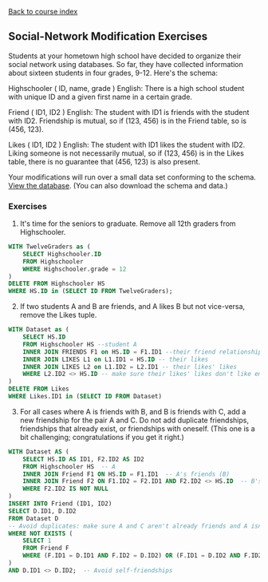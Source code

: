 [Back to course index](../index.md)

## Social-Network Modification Exercises

Students at your hometown high school have decided to organize their social network using databases. So far, they have collected information about sixteen students in four grades, 9-12. Here's the schema:

Highschooler ( ID, name, grade )
English: There is a high school student with unique ID and a given first name in a certain grade.

Friend ( ID1, ID2 )
English: The student with ID1 is friends with the student with ID2. Friendship is mutual, so if (123, 456) is in the Friend table, so is (456, 123).

Likes ( ID1, ID2 )
English: The student with ID1 likes the student with ID2. Liking someone is not necessarily mutual, so if (123, 456) is in the Likes table, there is no guarantee that (456, 123) is also present.

Your modifications will run over a small data set conforming to the schema. [View the database](https://courses.edx.org/asset-v1:StanfordOnline+SOE.YDB-SQL0001+2T2020+type@asset+block/socialdata.html). (You can also download the schema and data.)

### Exercises

1.  It's time for the seniors to graduate. Remove all 12th graders from Highschooler.

```SQL
WITH TwelveGraders as (
    SELECT Highschooler.ID
    FROM Highschooler
    WHERE Highschooler.grade = 12
)
DELETE FROM Highschooler HS
WHERE HS.ID in (SELECT ID FROM TwelveGraders);
```

2.  If two students A and B are friends, and A likes B but not vice-versa, remove the Likes tuple.

```SQL
WITH Dataset as (
    SELECT HS.ID
    FROM Highschooler HS --student A
    INNER JOIN FRIENDS F1 on HS.ID = F1.ID1 --their friend relationships
    INNER JOIN LIKES L1 on L1.ID1 = HS.ID -- their likes
    INNER JOIN LIKES L2 on L1.ID2 = L2.ID1 -- their likes' likes
    WHERE L2.ID2 <> HS.ID -- make sure their likes' likes don't like em.
)
DELETE FROM Likes
WHERE Likes.ID1 in (SELECT ID FROM Dataset)
```

3.  For all cases where A is friends with B, and B is friends with C, add a new friendship for the pair A and C. Do not add duplicate friendships, friendships that already exist, or friendships with oneself. (This one is a bit challenging; congratulations if you get it right.)

```SQL
WITH Dataset AS (
    SELECT HS.ID AS ID1, F2.ID2 AS ID2
    FROM Highschooler HS  -- A
    INNER JOIN Friend F1 ON HS.ID = F1.ID1  -- A's friends (B)
    INNER JOIN Friend F2 ON F1.ID2 = F2.ID1 AND F2.ID2 <> HS.ID  -- B's friends (C), ensuring A doesn't become friends with themselves
    WHERE F2.ID2 IS NOT NULL
)
INSERT INTO Friend (ID1, ID2)
SELECT D.ID1, D.ID2
FROM Dataset D
-- Avoid duplicates: make sure A and C aren't already friends and A isn't friends with themselves
WHERE NOT EXISTS (
    SELECT 1
    FROM Friend F
    WHERE (F.ID1 = D.ID1 AND F.ID2 = D.ID2) OR (F.ID1 = D.ID2 AND F.ID2 = D.ID1)
)
AND D.ID1 <> D.ID2;  -- Avoid self-friendships
```
